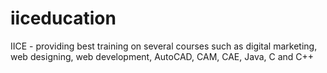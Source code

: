 # iiceducation
IICE - providing best training on several courses such as digital marketing, web designing, web development, AutoCAD, CAM, CAE, Java, C and C++
